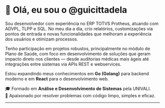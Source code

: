 # 👋 Olá, eu sou o @guicittadela

Sou desenvolvedor com experiência no ERP TOTVS Protheus, atuando com ADVPL, TLPP e SQL. No meu dia a dia, crio relatórios, customizações via pontos de entrada e novas funcionalidades que melhoram a experiência dos usuários e otimizam processos.

Tenho participação em projetos robustos, principalmente no módulo de Plano de Saúde, com foco em desenvolvimento de soluções que geram impacto direto nos clientes — desde auditorias médicas mais ágeis até integrações entre sistemas via APIs REST e webservices.

Estou expandindo meus conhecimentos em **Go (Golang)** para backend moderno e em **React** para o desenvolvimento web.

🎓 Formado em **Análise e Desenvolvimento de Sistemas** pela UNIVALI.  
🚀 Apaixonado por resolver problemas com código limpo, simples e eficaz.

---
